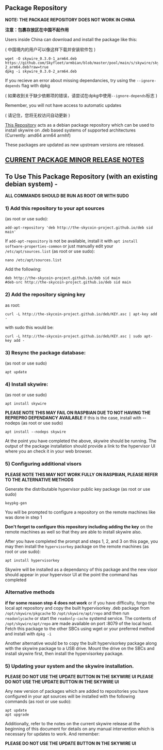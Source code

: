 ## Package Repository

**NOTE: THE PACKAGE REPOSITORY DOES NOT WORK IN CHINA**

**注意：包裹存放区在中国不起作用**

Users inside China can download and install the package like this:

( 中国境内的用户可以像这样下载并安装软件包 )

```
wget -O skywire_0.3.0-1_arm64.deb https://github.com/Skyfleet/armbian/blob/master/pool/main/s/skywire/skywire_0.3.0-2_arm64.deb?raw=true
dpkg -i skywire_0.3.0-2_arm64.deb
```

If you recieve an error about missing dependancies, try using the `--ignore-depends` flag with dpkg

( 如果收到关于缺少依赖项的错误，请尝试在dpkg中使用`--ignore-depends`标志 )

Remember, you will not have access to automatic updates

( 请记住，您将无权访问自动更新 )


[This Repository](https://the-skycoin-project.github.io/deb) acts as a debian package repository which can be used to install skywire on .deb based systems of supported architectures (Currently: amd64 arm64 armhf)

These packages are updated as new upstream versions are released.

## [CURRENT PACKAGE MINOR RELEASE NOTES](/NOTE.md)

## To Use This Package Repository (with an existing debian system) -

**ALL COMMANDS SHOULD BE RUN AS ROOT OR WITH SUDO**

### 1) Add this repository to your apt sources
(as root or use sudo):
```
add-apt-repository 'deb http://the-skycoin-project.github.io/deb sid main'
```

If `add-apt-repository` is not be available, install it with `apt install software-properties-common`
or just manually edit your `/etc/apt/sources.list` (as root or use sudo):
```
nano /etc/apt/sources.list
```

Add the following:
```
deb http://the-skycoin-project.github.io/deb sid main
#deb-src http://the-skycoin-project.github.io/deb sid main
```

### 2) Add the repository signing key
as root:
```
curl -L http://the-skycoin-project.github.io/deb/KEY.asc | apt-key add -
```
with sudo this would be:
```
curl -L http://the-skycoin-project.github.io/deb/KEY.asc | sudo apt-key add -
```

### 3) Resync the package database:
(as root or use sudo)
```
apt update
```

### 4) Install skywire:
(as root or use sudo)
```
apt install skywire
```

**PLEASE NOTE THIS MAY FAIL ON RASPBIAN DUE TO NOT HAVING THE REPREPRO DEPENDANCY AVAILABLE**
If this is the case, install with --nodeps
(as root or use sudo)
```
apt install --nodeps skywire
```




At the point you have completed the above, skywire should be running. The output of the package installation should provide a link to the hypervisor UI where you an check it in your web browser.

### 5) Configuring additional visors
**PLEASE NOTE THIS MAY NOT WORK FULLY ON RASPBIAN, PLEASE REFER TO THE ALTERNATIVE METHODS**

Generate the distributable hypervisor public key package
(as root or use sudo)
```
keypkg-gen
```

You will be prompted to configure a repository on the remote machines like was done in step 1

**Don't forget to configure this repository including adding the key** on the remote machines as well so that they are able to install skywire also.

After you have completed the prompt and steps 1, 2, and 3 on this page, you may then install the `hypervisorkey` package on the remote machines (as root or use sudo):
```
apt install hypervisorkey
```

Skywire will be installed as a dependancy of this package and the new visor should appear in your hypervisor UI at the point the command has completed

### Alternative methods

**if for some reason step 4 does not work** or if you have difficulty, forgo the local apt repository and copy the built hypervisorkey .deb package from `/opt/skywire/pkgcache` to `/opt/skywire/apt/repo` and then run `readonlycache` or start the `readonly-cache` systemd service. The contents of `/opt/skywire/apt/repo` are made available on port :8079 of the local host. Fetch this package to the other SBCs using wget or your preferred method and install with `dpkg -i`

Another alternative would be to copy the built hypervisorkey package along with the skywire package to a USB drive. Mount the drive on the SBCs and install skywire first, then install the hypervisorkey package.

### 5) Updating your system and the skywire installation.
**PLEASE DO NOT USE THE UPDATE BUTTON IN THE SKYWIRE UI**
**PLEASE DO NOT USE THE UPDATE BUTTON IN THE SKYWIRE UI**

Any new version of packages which are added to repositories you have configured in your apt sources will be installed with the following commands (as root or use sudo):
```
apt update
apt upgrade
```

Additionally, refer to the notes on the current skywire release at the beginning of this document for details on any manual intervention which is necessary for updates to work. And remember:

**PLEASE DO NOT USE THE UPDATE BUTTON IN THE SKYWIRE UI**
